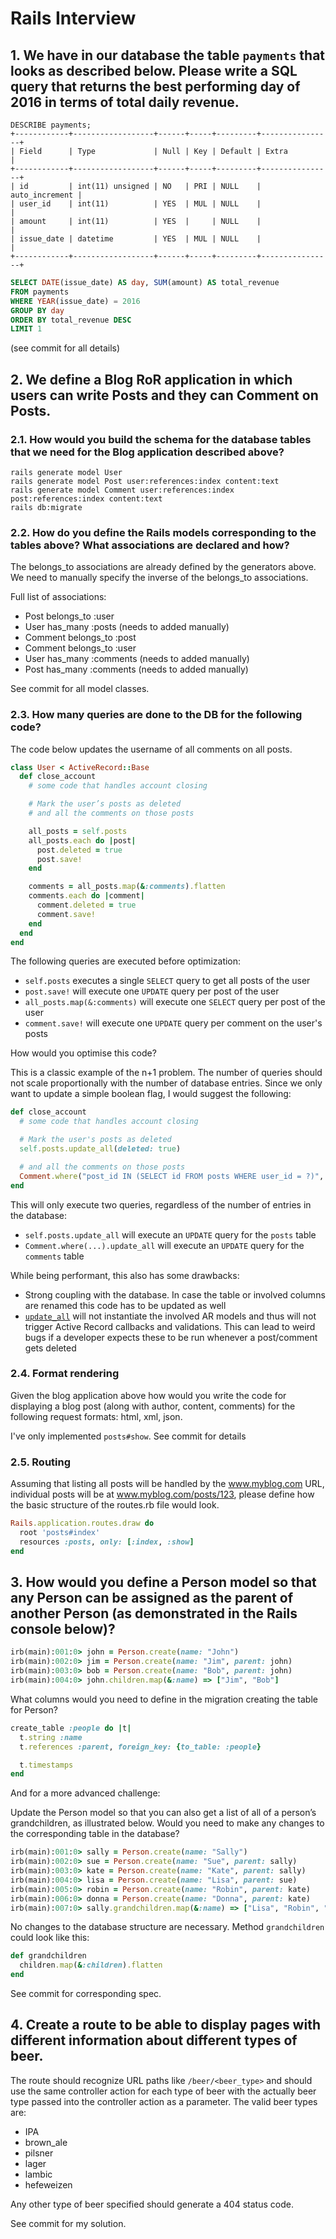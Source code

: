 # Rails Interview

## 1. We have in our database the table `​payments​` that looks as described below. Please write a SQL query that ​returns the best performing **day** of 2016 in terms of total daily revenue.

```
DESCRIBE payments;
+------------+------------------+------+-----+---------+----------------+
| Field      | Type             | Null | Key | Default | Extra          |
+------------+------------------+------+-----+---------+----------------+
| id         | int(11) unsigned | NO   | PRI | NULL    | auto_increment |
| user_id    | int(11)          | YES  | MUL | NULL    |                |
| amount     | int(11)          | YES  |     | NULL    |                |
| issue_date | datetime         | YES  | MUL | NULL    |                |
+------------+------------------+------+-----+---------+----------------+
```

```sql
SELECT DATE(issue_date) AS day, SUM(amount) AS total_revenue
FROM payments
WHERE YEAR(issue_date) = 2016
GROUP BY day
ORDER BY total_revenue DESC
LIMIT 1
```

(see commit for all details)

## 2. We define a ​Blog​ RoR application in which users can write Posts and they can Comment on Posts.

### 2.1. How would you build the schema for the database tables that we need for the Blog application described above?

```
rails generate model User
rails generate model Post user:references:index content:text
rails generate model Comment user:references:index post:references:index content:text
rails db:migrate
```

### 2.2. How do you define the Rails models corresponding to the tables above? What associations are declared and how?

The belongs_to associations are already defined by the generators above. We need to manually specify the inverse of the belongs_to associations.

Full list of associations:
 - Post belongs_to :user
 - User has_many :posts (needs to added manually)
 - Comment belongs_to :post
 - Comment belongs_to :user
 - User has_many :comments (needs to added manually)
 - Post has_many :comments (needs to added manually)

See commit for all model classes.

### 2.3. How many queries are done to the DB for the following code?

The code below updates the username of all comments on all posts.

```ruby
class User < ActiveRecord::Base
  def close_account
    # some code that handles account closing

    # Mark the user’s posts as deleted
    # and all the comments on those posts

    all_posts = self.posts
    all_posts.each do |post|
      post.deleted = true
      post.save!
    end

    comments = all_posts.map(&:comments).flatten
    comments.each do |comment|
      comment.deleted = true
      comment.save!
    end
  end
end
```

The following queries are executed before optimization:
 - `self.posts` executes a single `SELECT` query to get all posts of the user
 - `post.save!` will execute one `UPDATE` query per post of the user
 - `all_posts.map(&:comments)` will execute one `SELECT` query per post of the user
 - `comment.save!` will execute one `UPDATE` query per comment on the user's posts

How would you optimise this code?

This is a classic example of the n+1 problem. The number of queries should not scale proportionally with the number of database entries. Since we only want to update a simple boolean flag, I would suggest the following:

```ruby
def close_account
  # some code that handles account closing

  # Mark the user's posts as deleted
  self.posts.update_all(deleted: true)

  # and all the comments on those posts
  Comment.where("post_id IN (SELECT id FROM posts WHERE user_id = ?)", self.id).update_all(deleted: true)
end
```

This will only execute two queries, regardless of the number of entries in the database:
 - `self.posts.update_all` will execute an `UPDATE` query for the `posts` table
 - `Comment.where(...).update_all` will execute an `UPDATE` query for the `comments` table

While being performant, this also has some drawbacks:
 - Strong coupling with the database. In case the table or involved columns are renamed this code has to be updated as well
 - [`update_all`](https://api.rubyonrails.org/classes/ActiveRecord/Relation.html#method-i-update_all) will not instantiate the involved AR models and thus will not trigger Active Record callbacks and validations. This can lead to weird bugs if a developer expects these to be run whenever a post/comment gets deleted

### 2.4. Format rendering

Given the blog application above how would you write the code for displaying a blog post (along with author, content, comments) for the following request formats: html, xml, json.

I've only implemented `posts#show`. See commit for details

### 2.5. Routing

Assuming that listing all posts will be handled by the ​www.myblog.com​ URL, individual posts will be at ​www.myblog.com/posts/123​, please define how the basic structure of the routes.rb file would look.

```ruby
Rails.application.routes.draw do
  root 'posts#index'
  resources :posts, only: [:index, :show]
end
```

## 3. How would you define a Person model so that any Person can be assigned as the parent of another Person (as demonstrated in the Rails console below)?

```ruby
irb(main):001:0> john = Person.create(name: "John")
irb(main):002:0> jim = Person.create(name: "Jim", parent: john)
irb(main):003:0> bob = Person.create(name: "Bob", parent: john)
irb(main):004:0> john.children.map(&:name) => ["Jim", "Bob"]
```

What columns would you need to define in the migration creating the table for Person?

```ruby
create_table :people do |t|
  t.string :name
  t.references :parent, foreign_key: {to_table: :people}

  t.timestamps
end
```

And for a more advanced challenge:

Update the Person model so that you can also get a list of all of a person’s grandchildren, as illustrated below. Would you need to make any changes to the corresponding table in the database?

```ruby
irb(main):001:0> sally = Person.create(name: "Sally")
irb(main):002:0> sue = Person.create(name: "Sue", parent: sally)
irb(main):003:0> kate = Person.create(name: "Kate", parent: sally)
irb(main):004:0> lisa = Person.create(name: "Lisa", parent: sue)
irb(main):005:0> robin = Person.create(name: "Robin", parent: kate)
irb(main):006:0> donna = Person.create(name: "Donna", parent: kate)
irb(main):007:0> sally.grandchildren.map(&:name) => ["Lisa", "Robin", "Donna"]
```

No changes to the database structure are necessary. Method `grandchildren` could look like this:

```ruby
def grandchildren
  children.map(&:children).flatten
end
```

See commit for corresponding spec.

## 4. Create a route to be able to display pages with different information about different types of beer.

The route should recognize URL paths like `/beer/<beer_type>` and should use the same controller action for each type of beer with the actually beer type passed into the controller action as a parameter. The valid beer types are:

 - IPA
 - brown_ale
 - pilsner
 - lager
 - lambic
 - hefeweizen

Any other type of beer specified should generate a 404 status code.

See commit for my solution.

